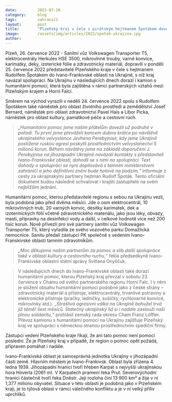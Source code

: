 ```yaml
---
date:         2022-07-26
category:     blog
tags:         zahraničí
layout:       post
title:        "Plzeňský kraj v čele s pirátským hejtmanem Špotákem dovezl na Ukrajinu další humanitární pomoc  "
image:        /assets/img/articles/2022/spotak-ukrajina.jpg
author:       
---
```


Plzeň, 26. července 2022 - Sanitní vůz Volkswagen Transporter T5, elektrocentrály Herkules HSE 3500, mikrovlnné trouby, varné konvice, karimatky, deky, izoterické fólie a zdravotnický materiál, dopravili v pondělí 25. července 2022 představitelé Plzeňského kraje v čele s hejtmanem Rudolfem Špotákem do Ivano-Frankivské oblasti na Ukrajině, s níž kraj navázal spolupráci. Na Ukrajinu v následujících dnech dorazí i kamion s humanitární pomocí, která byla zajištěna v rámci partnerských vztahů mezi Plzeňským krajem a Horní Falcí.

Směrem na východ vyrazili v neděli 24. července 2022 spolu s Rudolfem Špotákem také náměstek pro oblast životního prostředí a zemědělství Josef Bernard, náměstek pro oblast zdravotnictví Pavel Hais a Libor Picka, náměstek pro oblast kultury, památkové péče a cestovní ruch. 

> *„Humanitární pomoc jsme našim přátelům dovezli už podruhé v pořadí. Tu první jsme převáželi koncem dubna krátce po návštěvě ukrajinského velvyslance Jevhena Perebyjnise, kdy jsme Ukrajině postižené ruskou agresí poskytli prostřednictvím velvyslanectví 5 milionů korun. Během návštěvy jsme na základě doporučení J. Perebyjnise  na jihozápadní Ukrajině navázali kontakty s představiteli Ivano-Frankivské oblasti, dohodli se s nimi na spolupráci. Text dohody o spolupráci se nyní dopilovává s tamním ministerstvem zahraničí a jeho definitivní znění bude hotové na podzim,“* informuje z cesty za ukrajinskými partnery hejtman Rudolf Špoták. Tento oficiální dokument budou následně schvalovat i krajští zastupitelé na svém nejbližším jednání. 

Humanitární pomoc, kterou představitelé regionu s sebou na Ukrajinu vezli, byla podobná jako před dvěma měsíci. Jde o osm elektrocentrál, 10 mikrovlnných trub, 20 varných konvic, desítky karimatek, dek a izotermických fólií včetně zdravotnického materiálu, jako jsou léky, obvazy, masti, přípravky na desinfekci vody a další, v celkové hodnotě více než 200 tisíc korun. Nově přivezli pro své partnery sanitní vůz Volkswagen Transporter T5, který vyřadila ze svého vozového parku Domažlická nemocnice. Sanitu předali zástupci PK společně s vedením Ivano-Franskivské oblasti tamním zdravotníkům.  

> *„Moc děkujeme našim partnerům za pomoc a slib další spolupráce také v oblasti kultury a cestovního ruchu,“* řekla předsedkyně Ivano-Frankivské oblastní státní správy Svitlana Onyščuk. 

> V následujících dnech do Ivano-Frankivské oblasti také dorazí humanitární pomoc, kterou Plzeňský kraj převzal v sobotu 23. července v Chamu od svého partnerského regionu Horní Falc. I v něm je složení obsahu humanitární pomoci podobné jako z české strany – zdravotnický materiál a přístroje, elektrocentrály, trvanlivé potraviny a elektronické přístroje (pračky, ledničky, sušičky, rychlovarné konvice, mikrovlnky atd.). *„Strašlivá agresivní válka na Ukrajině bohužel trvá již téměř šest měsíců. Statečný ukrajinský lid si i nadále zaslouží naši plnou solidaritu,“* prohlásil zemský rada okresu Cham Franz  Löffler. Převoz kamionu s humanitární pomocí na Ukrajinu zajišťuje Plzeňský kraj ve spolupráci s německou stranou prostřednictvím spediční firmy. 

Zástupci vedení Plzeňského kraje říkají, že ani tato pomoc není pomocí poslední. Že je Plzeňský kraj v případě, že region o pomoc opět požádá, připraven pomáhat i nadále.

Ivano-Frankivská oblast je samosprávná jednotka Ukrajiny v jihozápadní části země. Hlavním městem je Ivano-Frankivsk. Oblast byla zřízena 4. ledna 1939. Jihozápadní hranici tvoří hřeben Karpat s nejvyšší ukrajinskou hora Hoverla (2061 m). V Karpatech pramení řeka Prut. Severovýchodní hranici částečně tvoří řeka Dněstr. Její rozloha činí 13 900 km² a žije v ní 1,377 milionu obyvatel. Situace v této oblasti je podobná jako v Plzeňském kraji, je to týlová oblast v rámci válečného konfliktu a je v ní velký příliv uprchlíků. 
